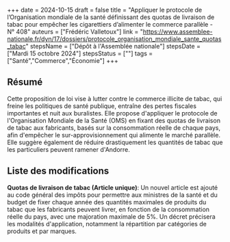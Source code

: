 +++
date = 2024-10-15
draft = false
title = "Appliquer le protocole de l’Organisation mondiale de la santé définissant des quotas de livraison de tabac pour empêcher les cigarettiers d’alimenter le commerce parallèle - N° 408"
auteurs = ["Frédéric Valletoux"]
link = "https://www.assemblee-nationale.fr/dyn/17/dossiers/protocole_organisation_mondiale_sante_quotas_tabac"
stepsName = ["Dépôt à l'Assemblée nationale"]
stepsDate = ["Mardi 15 octobre 2024"]
stepsStatus = [""]
tags = ["Santé","Commerce","Économie"]
+++

## Résumé

Cette proposition de loi vise à lutter contre le commerce illicite de tabac, qui freine les politiques de santé publique, entraîne des pertes fiscales importantes et nuit aux buralistes. Elle propose d'appliquer le protocole de l'Organisation Mondiale de la Santé (OMS) en fixant des quotas de livraison de tabac aux fabricants, basés sur la consommation réelle de chaque pays, afin d'empêcher le sur-approvisionnement qui alimente le marché parallèle. Elle suggère également de réduire drastiquement les quantités de tabac que les particuliers peuvent ramener d'Andorre.

## Liste des modifications

**Quotas de livraison de tabac (Article unique)**: Un nouvel article est ajouté au code général des impôts pour permettre aux ministres de la santé et du budget de fixer chaque année des quantités maximales de produits du tabac que les fabricants peuvent livrer, en fonction de la consommation réelle du pays, avec une majoration maximale de 5%. Un décret précisera les modalités d'application, notamment la répartition par catégories de produits et par marques.
